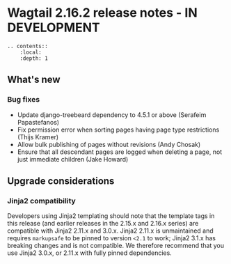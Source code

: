 # Wagtail 2.16.2 release notes - IN DEVELOPMENT

```eval_rst
.. contents::
    :local:
    :depth: 1
```

## What's new

### Bug fixes

 * Update django-treebeard dependency to 4.5.1 or above (Serafeim Papastefanos)
 * Fix permission error when sorting pages having page type restrictions (Thijs Kramer)
 * Allow bulk publishing of pages without revisions (Andy Chosak)
 * Ensure that all descendant pages are logged when deleting a page, not just immediate children (Jake Howard)

## Upgrade considerations

### Jinja2 compatibility

Developers using Jinja2 templating should note that the template tags in this release (and earlier releases in the 2.15.x and 2.16.x series) are compatible with Jinja2 2.11.x and 3.0.x. Jinja2 2.11.x is unmaintained and requires ``markupsafe`` to be pinned to version ``<2.1`` to work; Jinja2 3.1.x has breaking changes and is not compatible. We therefore recommend that you use Jinja2 3.0.x, or 2.11.x with fully pinned dependencies.
